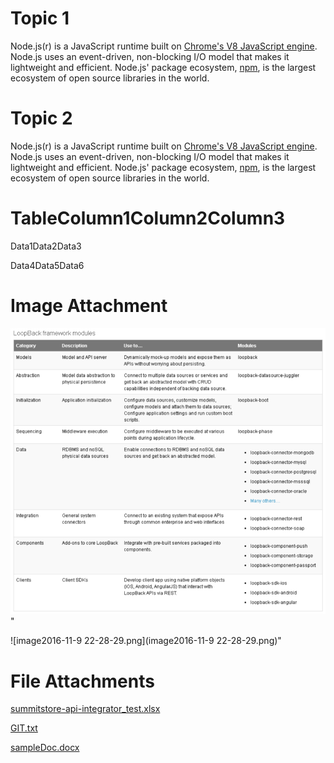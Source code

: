 # Topic 1

Node.js(r) is a JavaScript runtime built on [Chrome's V8 JavaScript engine][0]. Node.js uses an event-driven, non-blocking I/O model that makes it lightweight and efficient. Node.js' package ecosystem, [npm][1], is the largest ecosystem of open source libraries in the world.

# Topic 2

Node.js(r) is a JavaScript runtime built on [Chrome's V8 JavaScript engine][0]. Node.js uses an event-driven, non-blocking I/O model that makes it lightweight and efficient. Node.js' package ecosystem, [npm][1], is the largest ecosystem of open source libraries in the world.

# TableColumn1Column2Column3

Data1Data2Data3

Data4Data5Data6

# Image Attachment

![loopback.png](loopback.png)"

![image2016-11-9 22-28-29.png](image2016-11-9 22-28-29.png)"

# File Attachments

[summitstore-api-integrator\_test.xlsx][2]

[GIT.txt][3]

[sampleDoc.docx][4]  


[0]: https://developers.google.com/v8/
[1]: https://www.npmjs.com/
[2]: summitstore-api-integrator_test.xlsx
[3]: GIT.txt
[4]: sampleDoc.docx